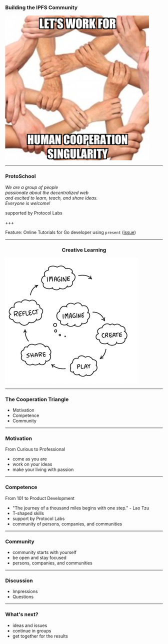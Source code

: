### Building the IPFS Community

![global_systems_at_hand](assets/image/work-for-hcs.png)

---

### ProtoSchool

_We are a group of people <br>passionate about the decentralized web <br>and excited to learn, teach, and share ideas. 
<br>Everyone is welcome!_

supported by Protocol Labs

+++

Feature: Online Tutorials for Go developer using ```present``` ([issue](https://github.com/ProtoSchool/protoschool.github.io/issues/172))

---

<h3 align="center"> Creative Learning </h3>

![creative learning](assets/image/learningCreativeLearning.png)

---

### The Cooperation Triangle

- Motivation
- Competence
- Community

---

### Motivation

From Curious to Professional

- come as you are
- work on your ideas
- make your living with passion

---

### Competence

From 101 to Product Development

- "The journey of a thousand miles begins with one step." - Lao Tzu
- T-shaped skills
- support by Protocol Labs
- community of persons, companies, and communities

---

### Community

- community starts with yourself
- be open and stay focused
- persons, companies, and communities

---

### Discussion

- Impressions
- Questions

---

### What's next?

- ideas and issues
- continue in groups
- get together for the results
